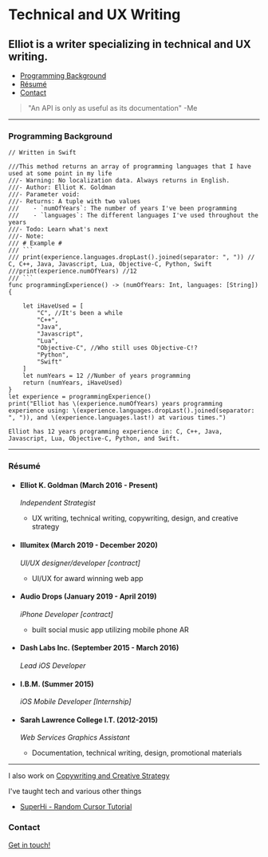 # Technical and UX Writing
## Elliot is a writer specializing in technical and UX writing.


- [Programming Background](https://github.com/Elliot-KG/Technical_and_UX_Writing/edit/main/README.md#programming-background)
- [Résumé](https://github.com/Elliot-KG/Technical_and_UX_Writing/edit/main/README.md#r%C3%A9sum%C3%A9)
- [Contact](https://github.com/Elliot-KG/Technical_and_UX_Writing/edit/main/README.md#contact)

> "An API is only as useful as its documentation" -Me

----
### Programming Background

```
// Written in Swift

///This method returns an array of programming languages that I have used at some point in my life
///- Warning: No localization data. Always returns in English.
///- Author: Elliot K. Goldman
///- Parameter void:
///- Returns: A tuple with two values
///    - `numOfYears`: The number of years I've been programming
///    - `languages`: The different languages I've used throughout the years
///- Todo: Learn what's next
///- Note:
/// # Example #
/// ```
/// print(experience.languages.dropLast().joined(separator: ", ")) // C, C++, Java, Javascript, Lua, Objective-C, Python, Swift
///print(experience.numOfYears) //12
/// ```
func programmingExperience() -> (numOfYears: Int, languages: [String]){
    
    let iHaveUsed = [
        "C", //It's been a while
        "C++",
        "Java",
        "Javascript",
        "Lua",
        "Objective-C", //Who still uses Objective-C!?
        "Python",
        "Swift"
    ]
    let numYears = 12 //Number of years programming
    return (numYears, iHaveUsed)
}
let experience = programmingExperience()
print("Elliot has \(experience.numOfYears) years programming experience using: \(experience.languages.dropLast().joined(separator: ", ")), and \(experience.languages.last!) at various times.")

```
```
Elliot has 12 years programming experience in: C, C++, Java, Javascript, Lua, Objective-C, Python, and Swift.
```
----
### Résumé
- #### Elliot K. Goldman (March 2016 - Present)
  *Independent Strategist*
	 - UX writing, technical writing, copywriting, design, and creative strategy

- #### Illumitex (March 2019 - December 2020)
  *UI/UX designer/developer [contract]*
	 - UI/UX for award winning web app

- #### Audio Drops (January 2019 - April 2019)
  *iPhone Developer [contract]*
	 - built social music app utilizing mobile phone AR 

- #### Dash Labs Inc. (September 2015 - March 2016)
  *Lead iOS Developer*

- #### I.B.M. (Summer 2015)
  *iOS Mobile Developer [Internship]*

- #### Sarah Lawrence College I.T.  (2012-2015)
  *Web Services Graphics Assistant*
	 - Documentation, technical writing, design, promotional materials

----
I also work on [Copywriting and Creative Strategy](https://www.elliotkg.com/)


I've taught tech and various other things
- [SuperHi - Random Cursor Tutorial](https://youtu.be/BkpdwjppVVE)



### Contact

[Get in touch!](mailto:ElliotKGoldman@gmail.com)

